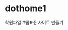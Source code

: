 # dothome1
학원파일
#웹표준 사이트 만들기
<a href = https://park-sanghyun.github.io/dothome1/webstandard/index.html></a>
